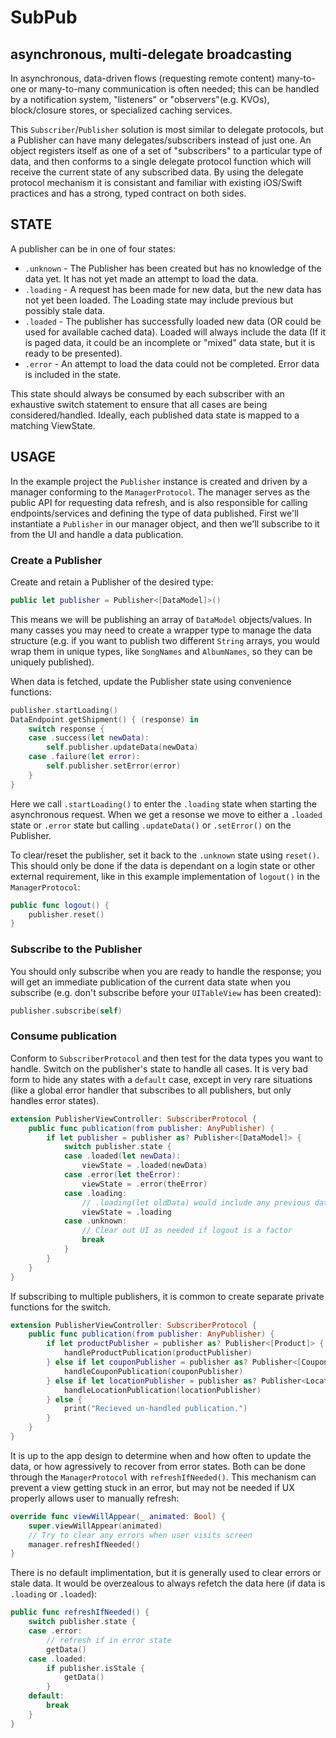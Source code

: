 # SubPub

## asynchronous, multi-delegate broadcasting

In asynchronous, data-driven flows (requesting remote content) many-to-one or many-to-many communication is often needed; this can be handled by a notification system, "listeners" or "observers"(e.g. KVOs), block/closure stores, or specialized caching services.

This `Subscriber`/`Publisher` solution is most similar to delegate protocols, but a Publisher can have many delegates/subscribers instead of just one. An object registers itself as one of a set of "subscribers" to a particular type of data, and then conforms to a single delegate protocol function which will receive the current state of any subscribed data. By using the delegate protocol mechanism it is consistant and familiar with existing iOS/Swift practices and has a strong, typed contract on both sides.

## STATE

A publisher can be in one of four states:

- `.unknown` - The Publisher has been created but has no knowledge of the data yet. It has not yet made an attempt to load the data.
- `.loading` - A request has been made for new data, but the new data has not yet been loaded. The Loading state may include previous but possibly stale data.
- `.loaded` - The publisher has successfully loaded new data (OR could be used for available cached data). Loaded will always include the data (If it is paged data, it could be an incomplete or "mixed" data state, but it is ready to be presented).
- `.error` - An attempt to load the data could not be completed. Error data is included in the state.

This state should always be consumed by each subscriber with an exhaustive switch statement to ensure that all cases are being considered/handled. Ideally, each published data state is mapped to a matching ViewState.

## USAGE

In the example project the `Publisher` instance is created and driven by a manager conforming to the `ManagerProtocol`. The manager serves as the public API for requesting data refresh, and is also responsible for calling endpoints/services and defining the type of data published. First we'll instantiate a `Publisher` in our manager object, and then we'll subscribe to it from the UI and handle a data publication.

### Create a Publisher

Create and retain a Publisher of the desired type:
```swift
public let publisher = Publisher<[DataModel]>()
```

This means we will be publishing an array of `DataModel` objects/values. In many casses you may need to create a wrapper type to manage the data structure (e.g. if you want to publish two different `String` arrays, you would wrap them in unique types, like `SongNames` and `AlbumNames`, so they can be uniquely published).

When data is fetched, update the Publisher state using convenience functions:
```swift
publisher.startLoading()
DataEndpoint.getShipment() { (response) in
    switch response {
    case .success(let newData):
        self.publisher.updateData(newData)
    case .failure(let error):
        self.publisher.setError(error)
    }
}
```

Here we call `.startLoading()` to enter the `.loading` state when starting the asynchronous request. When we get a resonse we move to either a `.loaded` state or `.error` state but calling `.updateData()` or `.setError()` on the Publisher. 

To clear/reset the publisher, set it back to the `.unknown` state using `reset()`. This should only be done if the data is dependant on a login state or other external requirement, like in this example implementation of `logout()` in the  `ManagerProtocol`:
```swift
public func logout() {
    publisher.reset()
}
```

### Subscribe to the Publisher

You should only subscribe when you are ready to handle the response; you will get an immediate publication of the current data state when you subscribe (e.g. don't subscribe before your `UITableView` has been created):
```swift
publisher.subscribe(self)
```

### Consume publication

Conform to `SubscriberProtocol` and then test for the data types you want to handle. Switch on the publisher's state to handle all cases. It is very bad form to hide any states with a `default` case, except in very rare situations (like a global error handler that subscribes to all publishers, but only handles error states).
```swift
extension PublisherViewController: SubscriberProtocol {
    public func publication(from publisher: AnyPublisher) {
        if let publisher = publisher as? Publisher<[DataModel]> {
            switch publisher.state {
            case .loaded(let newData):
                viewState = .loaded(newData)
            case .error(let theError):
                viewState = .error(theError)
            case .loading:
                // .loading(let oldData) would include any previous data, if available
                viewState = .loading
            case .unknown:
                // Clear out UI as needed if logout is a factor
                break
            }
        }
    }
}
```

If subscribing to multiple publishers, it is common to create separate private functions for the switch.
```swift
extension PublisherViewController: SubscriberProtocol {
    public func publication(from publisher: AnyPublisher) {
        if let productPublisher = publisher as? Publisher<[Product]> {
            handleProductPublication(productPublisher)
        } else if let couponPublisher = publisher as? Publisher<[Coupon]> {
            handleCouponPublication(couponPublisher)
        } else if let locationPublisher = publisher as? Publisher<Location> {
            handleLocationPublication(locationPublisher)
        } else {
            print("Recieved un-handled publication.")
        }
    }
}
```

It is up to the app design to determine when and how often to update the data, or how agressively to recover from error states. Both can be done through the `ManagerProtocol` with `refreshIfNeeded()`. This mechanism can prevent a view getting stuck in an error, but may not be needed if UX properly allows user to manually refresh:
```swift
override func viewWillAppear(_ animated: Bool) {
    super.viewWillAppear(animated)
    // Try to clear any errors when user visits screen
    manager.refreshIfNeeded()
}
```

There is no default implimentation, but it is generally used to clear errors or stale data. It would be overzealous to always refetch the data here (if data is `.loading` or `.loaded`):
```swift
public func refreshIfNeeded() {
    switch publisher.state {
    case .error:
        // refresh if in error state
        getData()
    case .loaded:
        if publisher.isStale {
            getData()
        }
    default:
        break
    }
}
```
